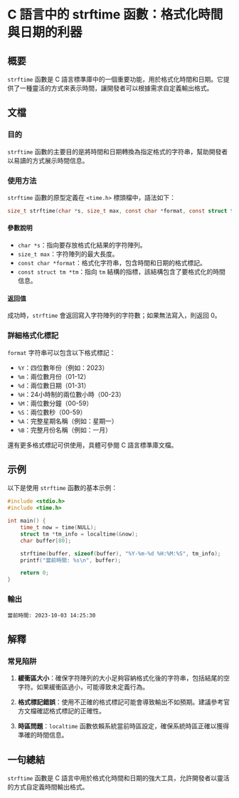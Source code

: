 <!--
Meta Description: # C 語言中的 strftime 函數：格式化時間與日期的利器 ## 概要 `strftime` 函數是 C 語言標準庫中的一個重要功能，用於格式化時間和日期。它提供了一種靈活的方式來表示時間，讓開發者可以根據需求自定義輸出格式。 ## 文檔 ### 目的 `strftime` 函數的主要目的是將...
Meta Keywords: strftime, char, const, buffer, time
-->

# C 語言中的 strftime 函數：格式化時間與日期的利器

## 概要
`strftime` 函數是 C 語言標準庫中的一個重要功能，用於格式化時間和日期。它提供了一種靈活的方式來表示時間，讓開發者可以根據需求自定義輸出格式。

## 文檔
### 目的
`strftime` 函數的主要目的是將時間和日期轉換為指定格式的字符串，幫助開發者以易讀的方式展示時間信息。

### 使用方法
`strftime` 函數的原型定義在 `<time.h>` 標頭檔中，語法如下：

```c
size_t strftime(char *s, size_t max, const char *format, const struct tm *tm);
```

#### 參數說明
- `char *s`：指向要存放格式化結果的字符陣列。
- `size_t max`：字符陣列的最大長度。
- `const char *format`：格式化字符串，包含時間和日期的格式標記。
- `const struct tm *tm`：指向 `tm` 結構的指標，該結構包含了要格式化的時間信息。

#### 返回值
成功時，`strftime` 會返回寫入字符陣列的字符數；如果無法寫入，則返回 0。

### 詳細格式化標記
`format` 字符串可以包含以下格式標記：
- `%Y`：四位數年份（例如：2023）
- `%m`：兩位數月份（01-12）
- `%d`：兩位數日期（01-31）
- `%H`：24小時制的兩位數小時（00-23）
- `%M`：兩位數分鐘（00-59）
- `%S`：兩位數秒（00-59）
- `%A`：完整星期名稱（例如：星期一）
- `%B`：完整月份名稱（例如：一月）

還有更多格式標記可供使用，具體可參閱 C 語言標準庫文檔。

## 示例
以下是使用 `strftime` 函數的基本示例：

```c
#include <stdio.h>
#include <time.h>

int main() {
    time_t now = time(NULL);
    struct tm *tm_info = localtime(&now);
    char buffer[80];

    strftime(buffer, sizeof(buffer), "%Y-%m-%d %H:%M:%S", tm_info);
    printf("當前時間: %s\n", buffer);

    return 0;
}
```

### 輸出
```
當前時間: 2023-10-03 14:25:30
```

## 解釋
### 常見陷阱
1. **緩衝區大小**：確保字符陣列的大小足夠容納格式化後的字符串，包括結尾的空字符。如果緩衝區過小，可能導致未定義行為。
   
2. **格式標記錯誤**：使用不正確的格式標記可能會導致輸出不如預期。建議參考官方文檔確認格式標記的正確性。

3. **時區問題**：`localtime` 函數依賴系統當前時區設定，確保系統時區正確以獲得準確的時間信息。

## 一句總結
`strftime` 函數是 C 語言中用於格式化時間和日期的強大工具，允許開發者以靈活的方式自定義時間輸出格式。